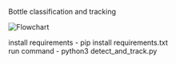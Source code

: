 Bottle classification and tracking


![Flowchart](https://github.com/user-attachments/assets/b39f6038-867d-4509-a553-3fee02f9f3d2)





install requirements - pip install requirements.txt <br>
run command - python3 detect_and_track.py 
